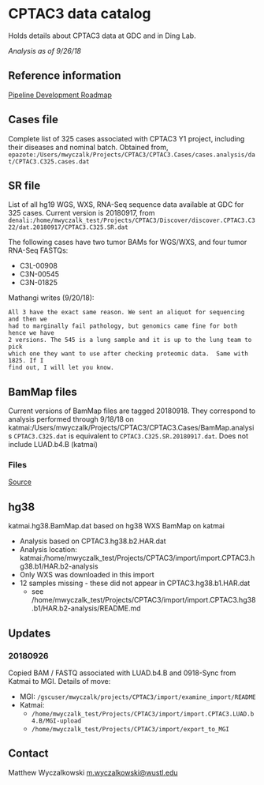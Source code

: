 # CPTAC3 data catalog

Holds details about CPTAC3 data at GDC and in Ding Lab.

*Analysis as of 9/26/18*

## Reference information

[Pipeline Development Roadmap](https://docs.google.com/spreadsheets/d/1Q0GdJpyqJAJBAwk7VkI0Jbqtyldnm4qRjwLjxgLLxRE/edit?usp=drive_web&ouid=101417742046588217932)

## Cases file

Complete list of 325 cases associated with CPTAC3 Y1 project, including their diseases and nominal batch.
Obtained from,
`epazote:/Users/mwyczalk/Projects/CPTAC3/CPTAC3.Cases/cases.analysis/dat/CPTAC3.C325.cases.dat`

## SR file

List of all hg19 WGS, WXS, RNA-Seq sequence data available at GDC for 325 cases.  Current version 
is 20180917, from
`denali:/home/mwyczalk_test/Projects/CPTAC3/Discover/discover.CPTAC3.C322/dat.20180917/CPTAC3.C325.SR.dat`

The following cases have two tumor BAMs for WGS/WXS, and four tumor RNA-Seq FASTQs:
* C3L-00908
* C3N-00545
* C3N-01825

Mathangi writes (9/20/18):
```
All 3 have the exact same reason. We sent an aliquot for sequencing and then we
had to marginally fail pathology, but genomics came fine for both hence we have
2 versions. The 545 is a lung sample and it is up to the lung team to pick
which one they want to use after checking proteomic data.  Same with 1825. If I
find out, I will let you know.
```

## BamMap files

Current versions of BamMap files are tagged 20180918.  They correspond to analysis performed through
9/18/18 on katmai:/Users/mwyczalk/Projects/CPTAC3/CPTAC3.Cases/BamMap.analysis
`CPTAC3.C325.dat` is equivalent to `CPTAC3.C325.SR.20180917.dat`.  Does not include LUAD.b4.B (katmai)

### Files
[Source](https://docs.google.com/spreadsheets/d/1Q0GdJpyqJAJBAwk7VkI0Jbqtyldnm4qRjwLjxgLLxRE/edit#gid=1679748692)

## hg38

katmai.hg38.BamMap.dat based on hg38 WXS BamMap on katmai

* Analysis based on CPTAC3.hg38.b2.HAR.dat
* Analysis location: katmai:/home/mwyczalk_test/Projects/CPTAC3/import/import.CPTAC3.hg38.b1/HAR.b2-analysis
* Only WXS was downloaded in this import
* 12 samples missing - these did not appear in CPTAC3.hg38.b1.HAR.dat
  * see /home/mwyczalk_test/Projects/CPTAC3/import/import.CPTAC3.hg38.b1/HAR.b2-analysis/README.md


## Updates

### 20180926

Copied BAM / FASTQ associated with LUAD.b4.B and 0918-Sync from Katmai to MGI.  Details of move:

* MGI: `/gscuser/mwyczalk/projects/CPTAC3/import/examine_import/README`
* Katmai:
    * `/home/mwyczalk_test/Projects/CPTAC3/import/import.CPTAC3.LUAD.b4.B/MGI-upload`
    * `/home/mwyczalk_test/Projects/CPTAC3/import/export_to_MGI` 

## Contact

Matthew Wyczalkowski <m.wyczalkowski@wustl.edu>
